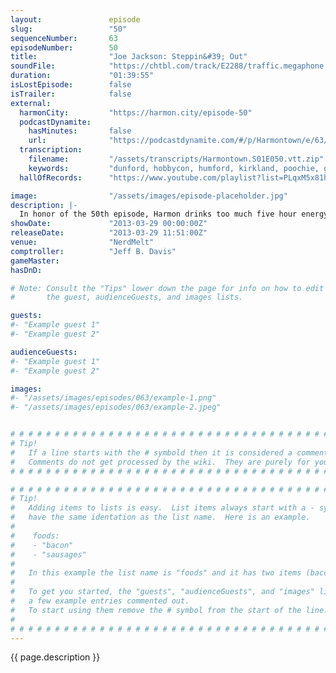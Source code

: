 ```yaml
---
layout:               episode
slug:                 "50"
sequenceNumber:       63
episodeNumber:        50
title:                "Joe Jackson: Steppin&#39; Out"
soundFile:            "https://chtbl.com/track/E2288/traffic.megaphone.fm/STA8805102383.mp3?updated=1554500605"
duration:             "01:39:55"
isLostEpisode:        false
isTrailer:            false
external:
  harmonCity:         "https://harmon.city/episode-50"
  podcastDynamite:
    hasMinutes:       false
    url:              "https://podcastdynamite.com/#/p/Harmontown/e/63/50"
  transcription:
    filename:         "/assets/transcripts/Harmontown.S01E050.vtt.zip"
    keywords:         "dunford, hobbycon, humford, kirkland, poochie, genevieve, costner, peabody, enigma, sarcophagus, coffins, lute, sob, kumeil, horrors, pearson, orb, horns, weddings, potions, diem, survivor, treasures, dragon's, calf"
  hallOfRecords:      "https://www.youtube.com/playlist?list=PLqxM5x81hNOZGS2aQIBMuCCXE5pEJZp2k"

image:                "/assets/images/episode-placeholder.jpg"
description: |-
  In honor of the 50th episode, Harmon drinks too much five hour energy, Genevieve Pearson teaches us to fabricate reality and Kumail proposes to three-time-wife Emily. D&D is bunch of garbage, but then, and, admittedly, this is Harmon saying this, but: BEST RAP EVER. Enjoy.
showDate:             "2013-03-29 00:00:00Z"
releaseDate:          "2013-03-29 11:51:00Z"
venue:                "NerdMelt"
comptroller:          "Jeff B. Davis"
gameMaster:           
hasDnD:               

# Note: Consult the "Tips" lower down the page for info on how to edit
#       the guest, audienceGuests, and images lists.

guests:
#- "Example guest 1"
#- "Example guest 2"

audienceGuests:
#- "Example guest 1"
#- "Example guest 2"

images:
#- "/assets/images/episodes/063/example-1.png"
#- "/assets/images/episodes/063/example-2.jpeg"


# # # # # # # # # # # # # # # # # # # # # # # # # # # # # # # # # # # # # # # # # # # # #
# Tip!
#   If a line starts with the # symbold then it is considered a comment.
#   Comments do not get processed by the wiki.  They are purely for your information.
# # # # # # # # # # # # # # # # # # # # # # # # # # # # # # # # # # # # # # # # # # # # #

# # # # # # # # # # # # # # # # # # # # # # # # # # # # # # # # # # # # # # # # # # # # #
# Tip!
#   Adding items to lists is easy.  List items always start with a - symbol and have
#   have the same identation as the list name.  Here is an example.
#
#    foods:
#    - "bacon"
#    - "sausages"
#
#   In this example the list name is "foods" and it has two items (bacon, and sausages).
#
#   To get you started, the "guests", "audienceGuests", and "images" lists below have
#   a few example entries commented out.
#   To start using them remove the # symbol from the start of the line.
#
# # # # # # # # # # # # # # # # # # # # # # # # # # # # # # # # # # # # # # # # # # # # #
---
```


<!-- The episode description will be rendered here -->
{{ page.description }}

<!-- Add your content BELOW here -->
<!-- vvvvvvvvvvvvvvvvvvvvvvvvvvv -->




<!-- ^^^^^^^^^^^^^^^^^^^^^^^^^^^ -->
<!-- Add your content ABOVE here -->

<!-- The episode gallery will be rendered here -->